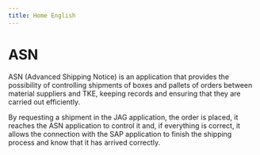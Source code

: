 ```yaml
---
title: Home English
---
```

# ASN

ASN (Advanced Shipping Notice) is an application that provides the possibility of controlling shipments of boxes and pallets of orders between material suppliers and TKE, keeping records and ensuring that they are carried out efficiently.

By requesting a shipment in the JAG application, the order is placed, it reaches the ASN application to control it and, if everything is correct, it allows the connection with the SAP application to finish the shipping process and know that it has arrived correctly.
